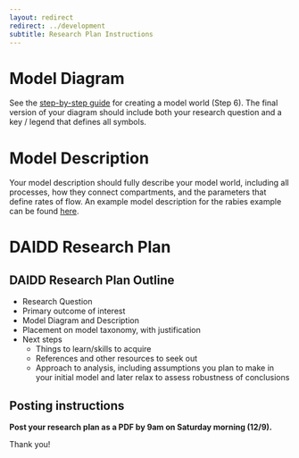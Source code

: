 ```yaml
---
layout: redirect
redirect: ../development
subtitle: Research Plan Instructions
---
```


# Model Diagram

See the [step-by-step guide](./modelWorld) for creating a model world (Step 6). The final version of your diagram should include both your research question and a key / legend that defines all symbols.

# Model Description

Your model description should fully describe your model world, including all processes, how they connect compartments, and the parameters that define rates of flow. An example model description for the rabies example can be found [here](./modelDescription).

# DAIDD Research Plan

## DAIDD Research Plan Outline

- Research Question
- Primary outcome of interest
- Model Diagram and Description
- Placement on model taxonomy, with justification
- Next steps
    - Things to learn/skills to acquire
    - References and other resources to seek out
    - Approach to analysis, including assumptions you plan to make in your initial model and later relax to assess robustness of conclusions

## Posting instructions

**Post your research plan as a PDF by 9am on Saturday morning (12/9).**

Thank you!

